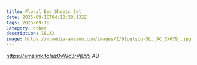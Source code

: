 ```yaml
---
title: Floral Bed Sheets Set
date: 2025-09-16T04:18:28.132Z
tags: 2025-09-16
Category: other
description: 18.XX
image: https://m.media-amazon.com/images/I/91pglsbo-SL._AC_SX679_.jpg
---
```

https://amzlink.to/az0vWc3rVjL55   AD